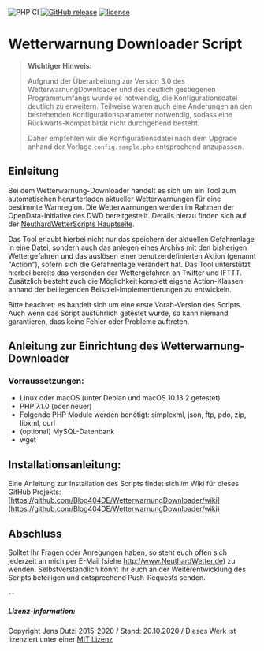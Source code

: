 ![PHP CI](https://github.com/Blog404DE/WetterwarnungDownloader/workflows/PHP%20CI/badge.svg) [![GitHub release](https://img.shields.io/github/release/Blog404DE/WetterwarnungDownloader.svg?style=square)](https://github.com/Blog404DE/WetterwarnungDownloader) [![license](https://img.shields.io/github/license/Blog404DE/WetterwarnungDownloader.svg?style=square)](https://github.com/Blog404DE/WetterwarnungDownloader)


# Wetterwarnung Downloader Script

> **Wichtiger Hinweis:**
>
> Aufgrund der Überarbeitung zur Version 3.0 des WetterwarnungDownloader und des deutlich gestiegenen Programmumfangs wurde es notwendig, die Konfigurationsdatei deutlich zu erweitern. Teilweise waren auch eine Änderungen an den bestehenden Konfigurationsparameter notwendig, sodass eine Rückwärts-Kompatiblität nicht durchgehend besteht.
>
> Daher empfehlen wir die Konfigurationsdatei nach dem Upgrade anhand der Vorlage ```config.sample.php``` entsprechend anzupassen.


## Einleitung

Bei dem Wetterwarnung-Downloader handelt es sich um ein Tool zum automatischen herunterladen aktueller Wetterwarnungen für eine bestimmte Warnregion. Die Wetterwarnungen werden im Rahmen der OpenData-Initiative des DWD bereitgestellt. Details hierzu finden sich auf der [NeuthardWetterScripts Hauptseite](https://github.com/Blog404DE/NeuthardWetter-Scripts).

Das Tool erlaubt hierbei nicht nur das speichern der aktuellen Gefahrenlage in eine Datei, sondern auch das anlegen eines Archivs mit den bisherigen Wettergefahren und das auslösen einer benutzerdefinierten Aktion (genannt "Action"), sofern sich die Gefahrenlage verändert hat. Das Tool unterstützt hierbei bereits das versenden der Wettergefahren an Twitter und IFTTT. Zusätzlich besteht auch die Möglichkeit komplett eigene Action-Klassen anhand der beiliegenden Beispiel-Implementierungen zu entwickeln.

Bitte beachtet: es handelt sich um eine erste Vorab-Version des Scripts. Auch wenn das Script ausführlich getestet wurde, so kann niemand garantieren, dass keine Fehler oder Probleme auftreten.

## Anleitung zur Einrichtung des Wetterwarnung-Downloader

### Vorraussetzungen:

- Linux oder macOS (unter Debian und macOS 10.13.2 getestet)
- PHP 7.1.0 (oder neuer)
- Folgende PHP Module werden benötigt: simplexml, json, ftp, pdo, zip, libxml, curl
- (optional) MySQL-Datenbank
- wget

## Installationsanleitung:

Eine Anleitung zur Installation des Scripts findet sich im Wiki für dieses GitHub Projekts:
[https://github.com/Blog404DE/WetterwarnungDownloader/wiki](https://github.com/Blog404DE/WetterwarnungDownloader/wiki)


## Abschluss

Solltet Ihr Fragen oder Anregungen haben, so steht euch offen sich jederzeit an mich per E-Mail (siehe http://www.NeuthardWetter.de) zu wenden. Selbstverständlich könnt Ihr euch an der Weiterentwicklung des Scripts beteiligen und entsprechend Push-Requests senden.


--
##### Lizenz-Information:

Copyright Jens Dutzi 2015-2020 / Stand: 20.10.2020 / Dieses Werk ist lizenziert unter einer [MIT Lizenz](http://opensource.org/licenses/mit-license.php)
